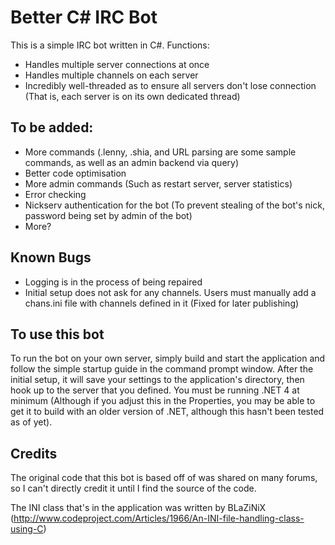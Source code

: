 # Better C# IRC Bot
This is a simple IRC bot written in C#. Functions:
- Handles multiple server connections at once
- Handles multiple channels on each server
- Incredibly well-threaded as to ensure all servers don't lose connection (That is, each server is on its own dedicated thread)

## To be added:
- More commands (.lenny, .shia, and URL parsing are some sample commands, as well as an admin backend via query)
- Better code optimisation
- More admin commands (Such as restart server, server statistics)
- Error checking
- Nickserv authentication for the bot (To prevent stealing of the bot's nick, password being set by admin of the bot)
- More?

## Known Bugs
- Logging is in the process of being repaired
- Initial setup does not ask for any channels. Users must manually add a chans.ini file with channels defined in it (Fixed for later publishing)

## To use this bot
To run the bot on your own server, simply build and start the application and follow the simple startup guide in the command prompt window. After the initial setup, it will save your settings to the application's directory, then hook up to the server that you defined. You must be running .NET 4 at minimum (Although if you adjust this in the Properties, you may be able to get it to build with an older version of .NET, although this hasn't been tested as of yet).

## Credits
The original code that this bot is based off of was shared on many forums, so I can't directly credit it until I find the source of the code.

The INI class that's in the application was written by BLaZiNiX (http://www.codeproject.com/Articles/1966/An-INI-file-handling-class-using-C)
